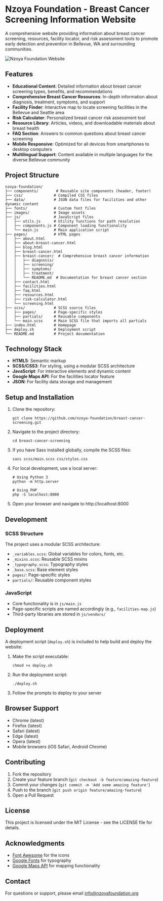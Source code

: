 # Nzoya Foundation - Breast Cancer Screening Information Website

A comprehensive website providing information about breast cancer screening, resources, facility locator, and risk assessment tools to promote early detection and prevention in Bellevue, WA and surrounding communities.

![Nzoya Foundation Website](images/screenshot.png)

## Features

- **Educational Content**: Detailed information about breast cancer screening types, benefits, and recommendations
- **Comprehensive Breast Cancer Resources**: In-depth information about diagnosis, treatment, symptoms, and support
- **Facility Finder**: Interactive map to locate screening facilities in the Bellevue and Seattle area
- **Risk Calculator**: Personalized breast cancer risk assessment tool
- **Resource Library**: Articles, videos, and downloadable materials about breast health
- **FAQ Section**: Answers to common questions about breast cancer screening
- **Mobile Responsive**: Optimized for all devices from smartphones to desktop computers
- **Multilingual Support**: Content available in multiple languages for the diverse Bellevue community

## Project Structure

```
nzoya-foundation/
├── components/        # Reusable site components (header, footer)
├── css/              # Compiled CSS files
├── data/             # JSON data files for facilities and other dynamic content
├── fonts/            # Custom font files
├── images/           # Image assets 
├── js/               # JavaScript files
│   ├── utils.js      # Utility functions for path resolution
│   ├── components.js # Component loading functionality
│   └── main.js       # Main application script
├── pages/            # HTML pages
│   ├── about.html
│   ├── about-breast-cancer.html
│   ├── blog.html
│   ├── breast-cancer.html
│   ├── breast-cancer/  # Comprehensive breast cancer information
│   │   ├── diagnosis/
│   │   ├── screening/
│   │   ├── symptoms/
│   │   ├── treatment/
│   │   └── README.md  # Documentation for breast cancer section
│   ├── contact.html
│   ├── facilities.html
│   ├── faq.html
│   ├── resources.html
│   ├── risk-calculator.html
│   └── screening.html
├── scss/             # SCSS source files
│   ├── pages/        # Page-specific styles
│   ├── partials/     # Reusable components
│   └── main.scss     # Main SCSS file that imports all partials
├── index.html        # Homepage
├── deploy.sh         # Deployment script
└── README.md         # Project documentation
```

## Technology Stack

- **HTML5**: Semantic markup
- **SCSS/CSS3**: For styling, using a modular SCSS architecture
- **JavaScript**: For interactive elements and dynamic content
- **Google Maps API**: For the facilities locator feature
- **JSON**: For facility data storage and management

## Setup and Installation

1. Clone the repository:
   ```
   git clone https://github.com/nzoya-foundation/breast-cancer-screening.git
   ```

2. Navigate to the project directory:
   ```
   cd breast-cancer-screening
   ```

3. If you have Sass installed globally, compile the SCSS files:
   ```
   sass scss/main.scss css/styles.css
   ```

4. For local development, use a local server:
   ```
   # Using Python 3
   python -m http.server
   
   # Using PHP
   php -S localhost:8000
   ```

5. Open your browser and navigate to http://localhost:8000

## Development

### SCSS Structure

The project uses a modular SCSS architecture:

- `_variables.scss`: Global variables for colors, fonts, etc.
- `_mixins.scss`: Reusable SCSS mixins
- `_typography.scss`: Typography styles
- `_base.scss`: Base element styles
- `pages/`: Page-specific styles
- `partials/`: Reusable component styles

### JavaScript

- Core functionality is in `js/main.js`
- Page-specific scripts are named accordingly (e.g., `facilities-map.js`)
- Third-party libraries are stored in `js/vendors/`

## Deployment

A deployment script (`deploy.sh`) is included to help build and deploy the website:

1. Make the script executable:
   ```
   chmod +x deploy.sh
   ```

2. Run the deployment script:
   ```
   ./deploy.sh
   ```

3. Follow the prompts to deploy to your server

## Browser Support

- Chrome (latest)
- Firefox (latest)
- Safari (latest)
- Edge (latest)
- Opera (latest)
- Mobile browsers (iOS Safari, Android Chrome)

## Contributing

1. Fork the repository
2. Create your feature branch (`git checkout -b feature/amazing-feature`)
3. Commit your changes (`git commit -m 'Add some amazing feature'`)
4. Push to the branch (`git push origin feature/amazing-feature`)
5. Open a Pull Request

## License

This project is licensed under the MIT License - see the LICENSE file for details.

## Acknowledgments

- [Font Awesome](https://fontawesome.com/) for the icons
- [Google Fonts](https://fonts.google.com/) for typography
- [Google Maps API](https://developers.google.com/maps) for mapping functionality

## Contact

For questions or support, please email [info@nzoyafoundation.org](mailto:info@nzoyafoundation.org) 